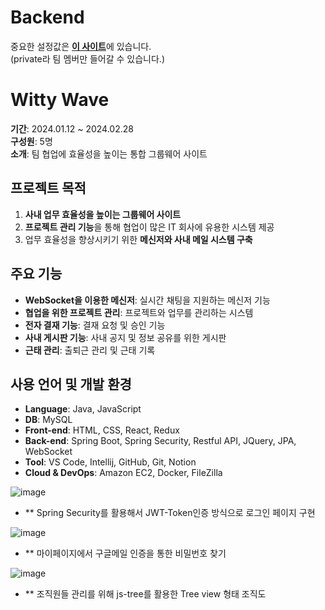 # Backend
중요한 설정값은 [**이 사이트**](https://github.com/Witty-Puppy/Backend-settings)에 있습니다. <br/>
(private라 팀 멤버만 들어갈 수 있습니다.)

# Witty Wave

**기간**: 2024.01.12 ~ 2024.02.28  
**구성원**: 5명  
**소개**: 팀 협업에 효율성을 높이는 통합 그룹웨어 사이트  

## 프로젝트 목적

1. **사내 업무 효율성을 높이는 그룹웨어 사이트**  
2. **프로젝트 관리 기능**을 통해 협업이 많은 IT 회사에 유용한 시스템 제공  
3. 업무 효율성을 향상시키기 위한 **메신저와 사내 메일 시스템 구축**

## 주요 기능

- **WebSocket을 이용한 메신저**: 실시간 채팅을 지원하는 메신저 기능
- **협업을 위한 프로젝트 관리**: 프로젝트와 업무를 관리하는 시스템
- **전자 결재 기능**: 결재 요청 및 승인 기능
- **사내 게시판 기능**: 사내 공지 및 정보 공유를 위한 게시판
- **근태 관리**: 출퇴근 관리 및 근태 기록

## 사용 언어 및 개발 환경

- **Language**: Java, JavaScript
- **DB**: MySQL
- **Front-end**: HTML, CSS, React, Redux
- **Back-end**: Spring Boot, Spring Security, Restful API, JQuery, JPA, WebSocket
- **Tool**: VS Code, Intellij, GitHub, Git, Notion
- **Cloud & DevOps**: Amazon EC2, Docker, FileZilla

![image](https://github.com/user-attachments/assets/3d74088a-7f62-4a5a-b3e0-5720ebc1b7a8)
- ** Spring Security를 활용해서 JWT-Token인증 방식으로 로그인 페이지 구현

![image](https://github.com/user-attachments/assets/302a021a-996e-42b0-af7d-061ca867549e)
- ** 마이페이지에서 구글메일 인증을 통한 비밀번호 찾기 

![image](https://github.com/user-attachments/assets/1dba6869-af02-42b4-a258-a3675c79e10e)
- ** 조직원들 관리를 위해 js-tree를 활용한 Tree view 형태 조직도
